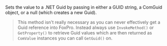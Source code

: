 ﻿Sets the value to a .NET Guid by passing in either a GUID string, a ComGuid object, or a null (which creates a new Guid).> This method isn't really necessary as you can never effectively get a Guid reference into FoxPro. Instead always use `InvokeMethod()` or `GetProperty()` to retrieve Guid values which are then returned as `ComValue` instances you can call `GetGuid()` on.